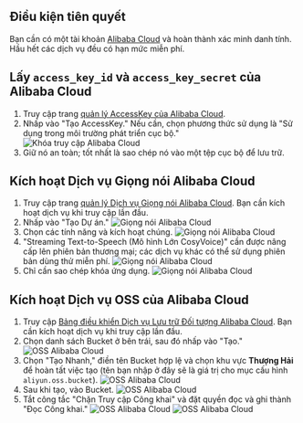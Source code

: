 ## Điều kiện tiên quyết
Bạn cần có một tài khoản [Alibaba Cloud](https://www.aliyun.com) và hoàn thành xác minh danh tính. Hầu hết các dịch vụ đều có hạn mức miễn phí.

## Lấy `access_key_id` và `access_key_secret` của Alibaba Cloud
1. Truy cập trang [quản lý AccessKey của Alibaba Cloud](https://ram.console.aliyun.com/profile/access-keys).
2. Nhấp vào "Tạo AccessKey." Nếu cần, chọn phương thức sử dụng là "Sử dụng trong môi trường phát triển cục bộ."
![Khóa truy cập Alibaba Cloud](/docs/images/aliyun_accesskey_1.png)
3. Giữ nó an toàn; tốt nhất là sao chép nó vào một tệp cục bộ để lưu trữ.

## Kích hoạt Dịch vụ Giọng nói Alibaba Cloud
1. Truy cập trang [quản lý Dịch vụ Giọng nói Alibaba Cloud](https://nls-portal.console.aliyun.com/applist). Bạn cần kích hoạt dịch vụ khi truy cập lần đầu.
2. Nhấp vào "Tạo Dự án."
![Giọng nói Alibaba Cloud](/docs/images/aliyun_speech_1.png)
3. Chọn các tính năng và kích hoạt chúng.
![Giọng nói Alibaba Cloud](/docs/images/aliyun_speech_2.png)
4. "Streaming Text-to-Speech (Mô hình Lớn CosyVoice)" cần được nâng cấp lên phiên bản thương mại; các dịch vụ khác có thể sử dụng phiên bản dùng thử miễn phí.
![Giọng nói Alibaba Cloud](/docs/images/aliyun_speech_3.png)
5. Chỉ cần sao chép khóa ứng dụng.
![Giọng nói Alibaba Cloud](/docs/images/aliyun_speech_4.png)

## Kích hoạt Dịch vụ OSS của Alibaba Cloud
1. Truy cập [Bảng điều khiển Dịch vụ Lưu trữ Đối tượng Alibaba Cloud](https://oss.console.aliyun.com/overview). Bạn cần kích hoạt dịch vụ khi truy cập lần đầu.
2. Chọn danh sách Bucket ở bên trái, sau đó nhấp vào "Tạo."
![OSS Alibaba Cloud](/docs/images/aliyun_oss_1.png)
3. Chọn "Tạo Nhanh," điền tên Bucket hợp lệ và chọn khu vực **Thượng Hải** để hoàn tất việc tạo (tên bạn nhập ở đây sẽ là giá trị cho mục cấu hình `aliyun.oss.bucket`).
![OSS Alibaba Cloud](/docs/images/aliyun_oss_2.png)
4. Sau khi tạo, vào Bucket.
![OSS Alibaba Cloud](/docs/images/aliyun_oss_3.png)
5. Tắt công tắc "Chặn Truy cập Công khai" và đặt quyền đọc và ghi thành "Đọc Công khai."
![OSS Alibaba Cloud](/docs/images/aliyun_oss_4.png)
![OSS Alibaba Cloud](/docs/images/aliyun_oss_5.png)